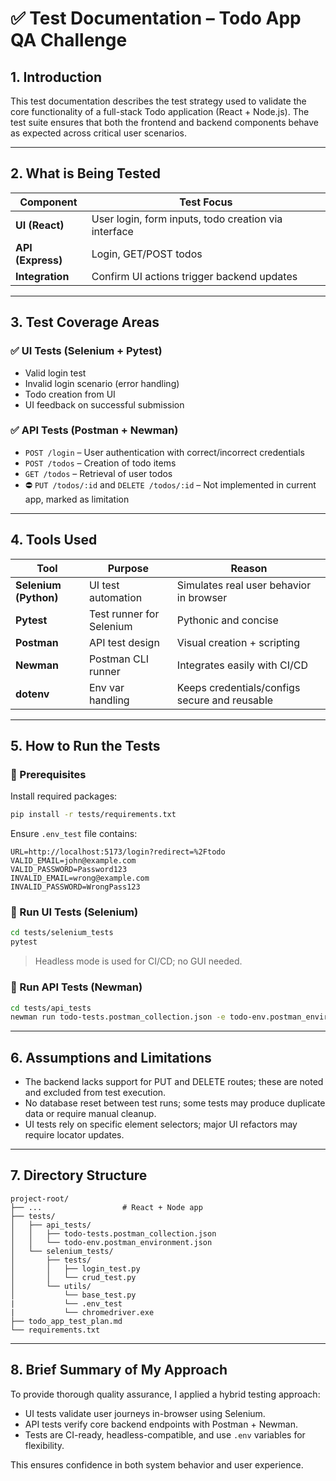 # ✅ Test Documentation – Todo App QA Challenge

## 1. Introduction

This test documentation describes the test strategy used to validate the core functionality of a full-stack Todo application (React + Node.js). The test suite ensures that both the frontend and backend components behave as expected across critical user scenarios.

---

## 2. What is Being Tested

| Component | Test Focus |
|----------|------------|
| **UI (React)** | User login, form inputs, todo creation via interface |
| **API (Express)** | Login, GET/POST todos |
| **Integration** | Confirm UI actions trigger backend updates |

---

## 3. Test Coverage Areas

### ✅ UI Tests (Selenium + Pytest)
- Valid login test
- Invalid login scenario (error handling)
- Todo creation from UI
- UI feedback on successful submission

### ✅ API Tests (Postman + Newman)
- `POST /login` – User authentication with correct/incorrect credentials
- `POST /todos` – Creation of todo items
- `GET /todos` – Retrieval of user todos
- ⛔ `PUT /todos/:id` and `DELETE /todos/:id` – Not implemented in current app, marked as limitation

---

## 4. Tools Used

| Tool | Purpose | Reason |
|------|---------|--------|
| **Selenium (Python)** | UI test automation | Simulates real user behavior in browser |
| **Pytest** | Test runner for Selenium | Pythonic and concise |
| **Postman** | API test design | Visual creation + scripting |
| **Newman** | Postman CLI runner | Integrates easily with CI/CD |
| **dotenv** | Env var handling | Keeps credentials/configs secure and reusable |

---

## 5. How to Run the Tests

### 🔧 Prerequisites

Install required packages:
```bash
pip install -r tests/requirements.txt
```

Ensure `.env_test` file contains:
```env
URL=http://localhost:5173/login?redirect=%2Ftodo
VALID_EMAIL=john@example.com
VALID_PASSWORD=Password123
INVALID_EMAIL=wrong@example.com
INVALID_PASSWORD=WrongPass123
```

### 🧪 Run UI Tests (Selenium)

```bash
cd tests/selenium_tests
pytest
```

> Headless mode is used for CI/CD; no GUI needed.

### 📡 Run API Tests (Newman)

```bash
cd tests/api_tests
newman run todo-tests.postman_collection.json -e todo-env.postman_environment.json
```

---

## 6. Assumptions and Limitations

- The backend lacks support for PUT and DELETE routes; these are noted and excluded from test execution.
- No database reset between test runs; some tests may produce duplicate data or require manual cleanup.
- UI tests rely on specific element selectors; major UI refactors may require locator updates.

---

## 7. Directory Structure

```
project-root/
├── ...                  # React + Node app
├── tests/
│   ├── api_tests/
│   │   ├── todo-tests.postman_collection.json
│   │   └── todo-env.postman_environment.json
│   └── selenium_tests/
│       ├── tests/
│       │   ├── login_test.py
│       │   └── crud_test.py
│       └── utils/
│           └── base_test.py
|           └── .env_test
|           └── chromedriver.exe
├── todo_app_test_plan.md
└── requirements.txt
```

---

## 8. Brief Summary of My Approach

To provide thorough quality assurance, I applied a hybrid testing approach:

- UI tests validate user journeys in-browser using Selenium.
- API tests verify core backend endpoints with Postman + Newman.
- Tests are CI-ready, headless-compatible, and use `.env` variables for flexibility.

This ensures confidence in both system behavior and user experience.